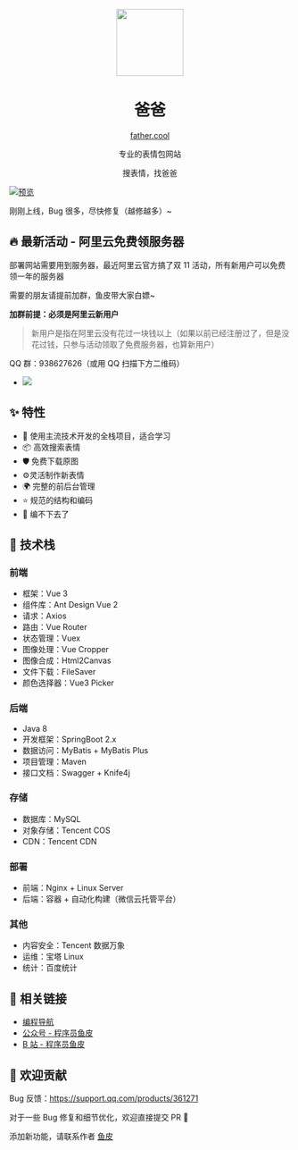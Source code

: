 <p align="center">
  <a href="http://father.cool">
    <img width="120" src="./assets/logo.png">
  </a>
</p>

<h1 align="center">爸爸</h1>

<div align="center">

[father.cool](http://father.cool)

专业的表情包网站

搜表情，找爸爸

</div>

[![预览](./assets/preview.png)](http://father.cool)



刚刚上线，Bug 很多，尽快修复（越修越多）~



## 🔥 最新活动 - 阿里云免费领服务器

部署网站需要用到服务器，最近阿里云官方搞了双 11 活动，所有新用户可以免费领一年的服务器

需要的朋友请提前加群，鱼皮带大家白嫖~

**加群前提：必须是阿里云新用户**

> 新用户是指在阿里云没有花过一块钱以上（如果以前已经注册过了，但是没花过钱，只参与活动领取了免费服务器，也算新用户）

QQ 群：938627626（或用 QQ 扫描下方二维码）

* ![](https://user-images.githubusercontent.com/26037703/138561500-adf8a413-7a69-42ea-9e40-79fd0c834087.png)


## ✨ 特性

- 🌈 使用主流技术开发的全栈项目，适合学习
- 📦 高效搜索表情
- 🛡 免费下载原图
- ⚙️灵活制作新表情
- 🌍 完整的前后台管理
- ⭐ 规范的结构和编码
- 🎨 编不下去了



## 🔧 技术栈

### 前端

- 框架：Vue 3
- 组件库：Ant Design Vue 2
- 请求：Axios
- 路由：Vue Router
- 状态管理：Vuex
- 图像处理：Vue Cropper
- 图像合成：Html2Canvas
- 文件下载：FileSaver
- 颜色选择器：Vue3 Picker

### 后端

- Java 8
- 开发框架：SpringBoot 2.x
- 数据访问：MyBatis + MyBatis Plus
- 项目管理：Maven
- 接口文档：Swagger + Knife4j

### 存储

- 数据库：MySQL
- 对象存储：Tencent COS
- CDN：Tencent CDN

### 部署

- 前端：Nginx + Linux Server
- 后端：容器 + 自动化构建（微信云托管平台）

### 其他

- 内容安全：Tencent 数据万象
- 运维：宝塔 Linux
- 统计：百度统计



## 🔗 相关链接

- [编程导航](https://www.code-nav.cn/)
- [公众号 - 程序员鱼皮](https://docs.qq.com/doc/DUFFRVWladXVjeUxW)
- [B 站 - 程序员鱼皮](https://space.bilibili.com/12890453/)



## 🤝 欢迎贡献

Bug 反馈：https://support.qq.com/products/361271

对于一些 Bug 修复和细节优化，欢迎直接提交 PR 🌹

添加新功能，请联系作者 [鱼皮](https://docs.qq.com/doc/DUFFRVWladXVjeUxW)

